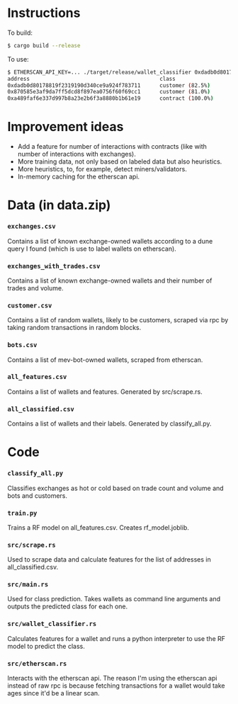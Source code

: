 # Instructions
To build:
```sh
$ cargo build --release
```

To use:
```sh
$ ETHERSCAN_API_KEY=... ./target/release/wallet_classifier 0xdadb0d80178819f2319190d340ce9a924f783711 0x870585e3af9da7ff5dcd8f897ea0756f60f69cc1 0xa489faf6e337d997b8a23e2b6f3a8880b1b61e19
address                                         class
0xdadb0d80178819f2319190d340ce9a924f783711      customer (82.5%)
0x870585e3af9da7ff5dcd8f897ea0756f60f69cc1      customer (81.0%)
0xa489faf6e337d997b8a23e2b6f3a8880b1b61e19      contract (100.0%)
```

# Improvement ideas
- Add a feature for number of interactions with contracts (like with number of interactions with exchanges).
- More training data, not only based on labeled data but also heuristics.
- More heuristics, to, for example, detect miners/validators.
- In-memory caching for the etherscan api.

# Data (in data.zip)
### `exchanges.csv`
Contains a list of known exchange-owned wallets according to a dune query I found (which is use to label wallets on etherscan).

### `exchanges_with_trades.csv`
Contains a list of known exchange-owned wallets and their number of trades and volume.

### `customer.csv`
Contains a list of random wallets, likely to be customers, scraped via rpc by taking random transactions in random blocks.

### `bots.csv`
Contains a list of mev-bot-owned wallets, scraped from etherscan.

### `all_features.csv`
Contains a list of wallets and features. Generated by src/scrape.rs.

### `all_classified.csv`
Contains a list of wallets and their labels. Generated by classify_all.py.

# Code
### `classify_all.py`
Classifies exchanges as hot or cold based on trade count and volume and bots and customers.

### `train.py`
Trains a RF model on all_features.csv. Creates rf_model.joblib.

### `src/scrape.rs`
Used to scrape data and calculate features for the list of addresses in all_classified.csv.

### `src/main.rs`
Used for class prediction. Takes wallets as command line arguments and outputs the predicted class for each one.

### `src/wallet_classifier.rs`
Calculates features for a wallet and runs a python interpreter to use the RF model to predict the class.

### `src/etherscan.rs`
Interacts with the etherscan api. The reason I'm using the etherscan api instead of raw rpc is because fetching transactions for a wallet would take ages since it'd be a linear scan.
